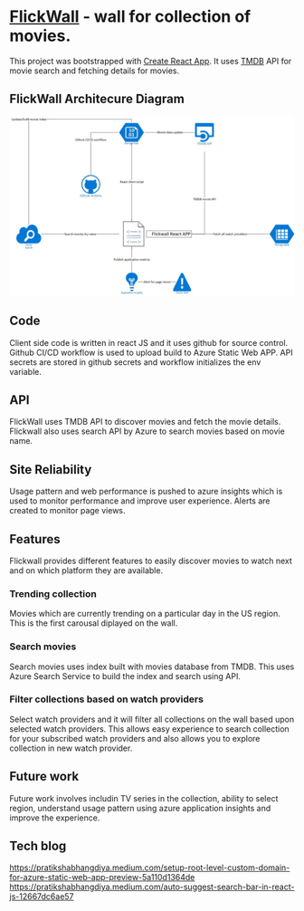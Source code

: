 # [FlickWall](https://www.flickwall.com/) - wall for collection of movies.

This project was bootstrapped with [Create React App](https://github.com/facebook/create-react-app). It uses [TMDB](https://www.themoviedb.org/) API for movie search and fetching details for movies.

## FlickWall Architecure Diagram

![Flickwall Architecure Diagram](https://github.com/pratiksha92/cootapp/blob/main/public/flickwall-architecure.jpg)

## Code 
Client side code is written in react JS and it uses github for source control. Github CI/CD workflow is used to upload build to Azure Static Web APP. API secrets are stored in github secrets and workflow initializes the env variable. 

## API
FlickWall uses TMDB API to discover movies and fetch the movie details. Flickwall also uses search API by Azure to search movies based on movie name. 

## Site Reliability
Usage pattern and web performance is pushed to azure insights which is used to monitor performance and improve user experience. Alerts are created to monitor page views.

## Features

Flickwall provides different features to easily discover movies to watch next and on which platform they are available. 

### Trending collection

Movies which are currently trending on a particular day in the US region. This is the first carousal diplayed on the wall. 

### Search movies

Search movies uses index built with movies database from TMDB. This uses Azure Search Service to build the index and search using API. 

### Filter collections based on watch providers

Select watch providers and it will filter all collections on the wall based upon selected watch providers. This allows easy experience to search collection for your subscribed watch providers and also allows you to explore collection in new watch provider. 

## Future work

Future work involves includin TV series in the collection, ability to select region, understand usage pattern using azure application insights and improve the experience. 

## Tech blog
https://pratikshabhangdiya.medium.com/setup-root-level-custom-domain-for-azure-static-web-app-preview-5a110d1364de
https://pratikshabhangdiya.medium.com/auto-suggest-search-bar-in-react-js-12667dc6ae57
